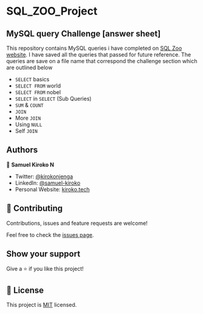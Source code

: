 # SQL_ZOO_Project

## MySQL query Challenge [answer sheet]

This repository contains MySQL queries i have completed on [SQL Zoo website](https://sqlzoo.net/wiki/). I have saved all the queries that passed
for future reference. The queries are save on a file name that correspond the challenge section which are outlined below

- `SELECT` basics
- `SELECT FROM` world
- `SELECT FROM` nobel
- `SELECT` in `SELECT` (Sub Queries)
- `SUM` & `COUNT`
- `JOIN`
- More `JOIN`
- Using `NULL`
- Self `JOIN`

## Authors

👤 **Samuel Kiroko N**

- Twitter: [@kirokonjenga](https://twitter.com/kirokonjenga)
- LinkedIn: [@samuel-kiroko](https://www.linkedin.com/in/samuel-kiroko/)
- Personal Website: [kiroko.tech](https://www.kiroko.tech/)

## 🤝 Contributing

Contributions, issues and feature requests are welcome!

Feel free to check the [issues page](issues/).

## Show your support

Give a ⭐️ if you like this project!

## 📝 License

This project is [MIT](lic.url) licensed.
